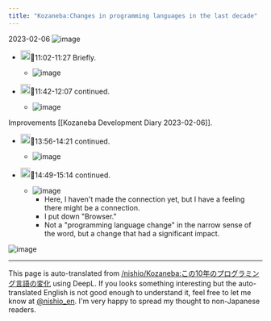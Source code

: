 ```yaml
---
title: "Kozaneba:Changes in programming languages in the last decade"
---
```



2023-02-06
![image](https://gyazo.com/addaa5549c976f91591d49dbb3a0ac08/thumb/1000)


- <img src='https://scrapbox.io/api/pages/nishio-en/nishio/icon' alt='nishio.icon' height="19.5"/>🍅11:02-11:27 Briefly.
    - ![image](https://gyazo.com/4af20867cd9783a58929331bff4a288a/thumb/1000)

- <img src='https://scrapbox.io/api/pages/nishio-en/nishio/icon' alt='nishio.icon' height="19.5"/>🍅11:42-12:07 continued.
    - ![image](https://gyazo.com/5811a17880ed7162182c2b0f532f3c1f/thumb/1000)

Improvements [[Kozaneba Development Diary 2023-02-06]].

- <img src='https://scrapbox.io/api/pages/nishio-en/nishio/icon' alt='nishio.icon' height="19.5"/>🍅13:56-14:21 continued.
    - ![image](https://gyazo.com/bba15012fc9369832f43db0265fc2205/thumb/1000)


- <img src='https://scrapbox.io/api/pages/nishio-en/nishio/icon' alt='nishio.icon' height="19.5"/>🍅14:49-15:14 continued.
    - ![image](https://gyazo.com/1b17f7c38d177179188cd91357df09f9/thumb/1000)
        - Here, I haven't made the connection yet, but I have a feeling there might be a connection.
        - I put down "Browser."
        - Not a "programming language change" in the narrow sense of the word, but a change that had a significant impact.

![image](https://gyazo.com/addaa5549c976f91591d49dbb3a0ac08/thumb/1000)

---
This page is auto-translated from [/nishio/Kozaneba:この10年のプログラミング言語の変化](https://scrapbox.io/nishio/Kozaneba:この10年のプログラミング言語の変化) using DeepL. If you looks something interesting but the auto-translated English is not good enough to understand it, feel free to let me know at [@nishio_en](https://twitter.com/nishio_en). I'm very happy to spread my thought to non-Japanese readers.